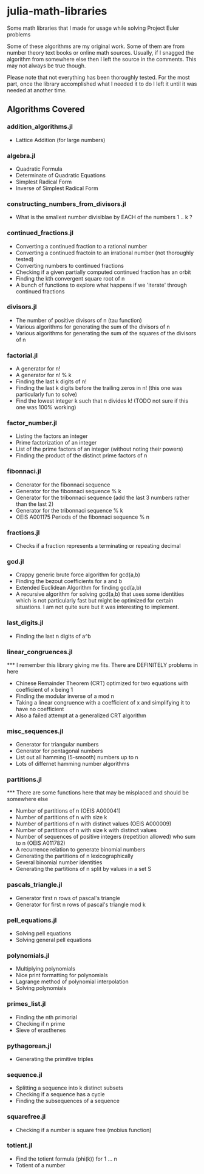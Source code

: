 # julia-math-libraries
Some math libraries that I made for usage while solving Project Euler problems

Some of these algorithms are my original work. Some of them are from number theory text books or online math sources. Usually, if I snagged the algorithm from somewhere else then I left the source in the comments. This may not always be true though.

Please note that not everything has been thoroughly tested. For the most part, once the library accomplished what I needed it to do I left it until it was needed at another time.

## Algorithms Covered

### addition_algorithms.jl
- Lattice Addition (for large numbers)

### algebra.jl
- Quadratic Formula
- Determinate of Quadratic Equations
- Simplest Radical Form
- Inverse of Simplest Radical Form

### constructing_numbers_from_divisors.jl
- What is the smallest number divisiblae by EACH of the numbers 1 .. k ?

### continued_fractions.jl
- Converting a continued fraction to a rational number
- Converting a continued fractoin to an irrational number (not thoroughly tested)
- Converting numbers to continued fractions
- Checking if a given partially computed continued fraction has an orbit
- Finding the kth convergent square root of n
- A bunch of functions to explore what happens if we 'iterate' through continued fractions

### divisors.jl
- The number of positive divisors of n (tau function)
- Various algorithms for generating the sum of the divisors of n
- Various algorithms for generating the sum of the squares of the divisors of n

### factorial.jl
- A generator for n!
- A generator for n! % k
- Finding the last k digits of n!
- Finding the last k digits before the trailing zeros in n! (this one was particularly fun to solve)
- Find the lowest integer k such that n divides k! (TODO not sure if this one was 100% working)

### factor_number.jl
- Listing the factors an integer
- Prime factorization of an integer
- List of the prime factors of an integer (without noting their powers)
- Finding the product of the distinct prime factors of n

### fibonnaci.jl
- Generator for the fibonnaci sequence
- Generator for the fibonnaci sequence % k
- Generator for the tribonnaci sequence (add the last 3 numbers rather than the last 2)
- Generator for the tribonnaci sequence % k
- OEIS A001175 Periods of the fibonnaci sequence % n

### fractions.jl
- Checks if a fraction represents a terminating or repeating decimal

### gcd.jl
- Crappy generic brute force algorithm for gcd(a,b)
- Finding the bezout coefficients for a and b
- Extended Euclidean Algorithm for finding gcd(a,b)
- A recursive algorithm for solving gcd(a,b) that uses some identities which is not particularly fast but might be optimized for certain situations. I am not quite sure but it was interesting to implement.

### last_digits.jl
- Finding the last n digits of a^b

### linear_congruences.jl
*** I remember this library giving me fits. There are DEFINITELY problems in here
- Chinese Remainder Theorem (CRT) optimized for two equations with coefficient of x being 1
- Finding the modular inverse of a mod n
- Taking a linear congruence with a coefficient of x and simplifying it to have no coefficient
- Also a failed attempt at a generalized CRT algorithm

### misc_sequences.jl
- Generator for triangular numbers
- Generator for pentagonal numbers
- List out all hamming (5-smooth) numbers up to n
- Lots of differnet hamming number algorithms

### partitions.jl
*** There are some functions here that may be misplaced and should be somewhere else
- Number of partitions of n (OEIS A000041) 
- Number of partitions of n with size k
- Number of partitions of n with distinct values (OEIS A000009)
- Number of partitions of n with size k with distinct values
- Number of sequences of positive integers (repetition allowed) who sum to n (OEIS A011782)
- A recurrence relation to generate binomial numbers
- Generating the partitions of n lexicographically
- Several binomial number identities
- Generating the partitions of n split by values in a set S

### pascals_triangle.jl
- Generator first n rows of pascal's triangle
- Generator for first n rows of pascal's  triangle mod k

### pell_equations.jl
- Solving pell equations
- Solving general pell equations

### polynomials.jl
- Multiplying polynomials
- Nice print formatting for polynomials
- Lagrange method of polynomial interpolation
- Solving polynomials

### primes_list.jl
- Finding the nth primorial
- Checking if n prime
- Sieve of erasthenes

### pythagorean.jl
- Generating the primitive triples

### sequence.jl
- Splitting a sequence into k distinct subsets
- Checking if a sequence has a cycle
- Finding the subsequences of a sequence

### squarefree.jl
- Checking if a number is square free (mobius function)

### totient.jl
- Find the totient formula (phi(k)) for 1 ... n
- Totient of a number

